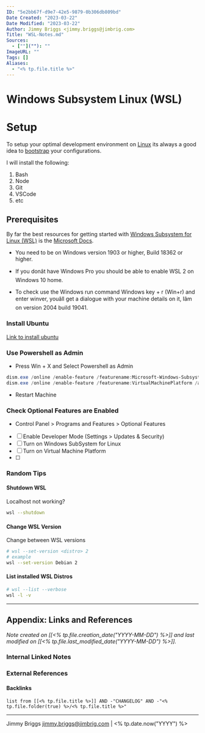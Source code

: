 ```yaml
---
ID: "5e2bb67f-d9e7-42e5-9879-0b306db809bd"
Date Created: "2023-03-22"
Date Modified: "2023-03-22"
Author: Jimmy Briggs <jimmy.briggs@jimbrig.com>
Title: "WSL-Notes.md"
Sources: 
  - [""](""): ""
ImageURL: ""
Tags: []
Aliases:
  - "<% tp.file.title %>"
---
```


# Windows Subsystem Linux (WSL)


# Setup

To setup your optimal development environment on [Linux](Linux.md) its always a good idea to [bootstrap](Bootstrapping%20Dotfiles.md) your configurations.

I will install the following:

1. Bash
2. Node
3. Git
4. VSCode
5. etc


## Prerequisites

By far the best resources for getting started with [Windows Subsystem for Linux (WSL)](Windows%20Subsystem%20for%20Linux%20(WSL).md) is the [Microsoft Docs](https://docs.microsoft.com/en-us/windows/wsl/install-win10).

- You need to be on Windows version 1903 or higher, Build 18362 or higher.

- If you donât have Windows Pro you should be able to enable WSL 2 on Windows 10 home.

- To check use the Windows run command Windows key + r (Win+r) and enter winver, youâll get a dialogue with your machine details on it, Iâm on version 2004 build 19041.

### Install Ubuntu

[Link to install ubuntu](https://aka.ms/wslstore)

### Use Powershell as Admin

- Press Win + X and Select Powershell as Admin

```powershell
dism.exe /online /enable-feature /featurename:Microsoft-Windows-Subsystem-Linux /all /norestart
dism.exe /online /enable-feature /featurename:VirtualMachinePlatform /all /norestart
```

- Restart Machine

### Check Optional Features are Enabled

- Control Panel > Programs and Features > Optional Features

- [ ] Enable Developer Mode (Settings > Updates & Security)
- [ ] Turn on Windows SubSystem for Linux
- [ ] Turn on Virtual Machine Platform
- [ ] 



### Random Tips

#### Shutdown WSL

Localhost not working?

```bash
wsl --shutdown
```

#### Change WSL Version

Change between WSL versions

```bash
# wsl --set-version <distro> 2
# example
wsl --set-version Debian 2
```

#### List installed WSL Distros

```bash
# wsl --list --verbose
wsl -l -v
```



***

## Appendix: Links and References

*Note created on [[<% tp.file.creation_date("YYYY-MM-DD") %>]] and last modified on [[<% tp.file.last_modified_date("YYYY-MM-DD") %>]].*

### Internal Linked Notes

### External References

#### Backlinks

```dataview
list from [[<% tp.file.title %>]] AND -"CHANGELOG" AND -"<% tp.file.folder(true) %>/<% tp.file.title %>"
```


***

Jimmy Briggs <jimmy.briggs@jimbrig.com> | <% tp.date.now("YYYY") %>